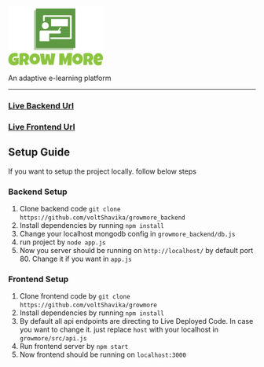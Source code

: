 <img src="./src/images/logo.png" height="120"/>

An adaptive e-learning platform
<hr/>

### <a href="https://growmore.onrender.com">Live Backend Url</a>
### <a href="https://growmoreai.web.app">Live Frontend Url</a>


## Setup Guide
If you want to setup the project locally. follow below steps

### Backend Setup
1. Clone backend code `git clone https://github.com/voltShavika/growmore_backend`
2. Install dependencies by running `npm install`
3. Change your localhost mongodb config in `growmore_backend/db.js`
4. run project by `node app.js`
5. Now you server should be running on `http://localhost/` by default port 80. Change it if you want in `app.js`

### Frontend Setup
1. Clone frontend code by `git clone https://github.com/voltShavika/growmore`
2. Install dependencies by running `npm install`
3. By default all api endpoints are directing to Live Deployed Code. In case you want to change it. just replace `host` with your localhost in `growmore/src/api.js`
4. Run frontend server by `npm start`
5. Now frontend should be running on `localhost:3000`
